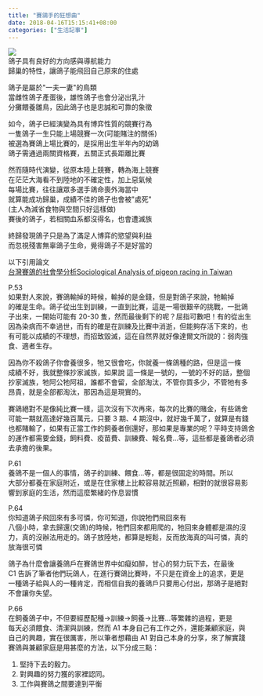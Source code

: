 ```yaml
---
title: "賽鴿手的狂想曲"
date: 2018-04-16T15:15:41+08:00
categories: ["生活記事"]
---
```

  
![](https://farm1.staticflickr.com/784/41473126761_40ee4944f1.jpg)  
鴿子具有良好的方向感與導航能力  
歸巢的特性，讓鴿子能飛回自己原來的住處  
<!--more-->  

鴿子是屬於"一夫一妻"的鳥類  
當雌性鴿子產蛋後，雄性鴿子也會分泌出乳汁  
分攤餵養雛鳥，因此鴿子也是忠誠和可靠的象徵  
  
如今，鴿子已經演變為具有博弈性質的競賽行為  
一隻鴿子一生只能上場競賽一次(可能賭注的關係)  
被選為賽鴿上場比賽的，是採用出生半年內的幼鴿  
鴿子需通過兩關資格賽，五關正式長距離比賽  
  
然而隨時代演變，從原本陸上競賽，轉為海上競賽  
在茫茫大海看不到陸地的不確定性，加上惡氣候  
每場比賽，往往讓眾多選手鴿命喪外海當中  
就算能成功歸巢，成績不佳的鴿子也會被"處死"  
(主人為減省食物與空間只好這樣做)  
賽後的鴿子，若相關血系都沒得名，也會遭滅族  
  
終歸發現鴿子只是為了滿足人博弈的慾望與利益  
而忽視殘害無辜鴿子生命，覺得鴿子不是好當的  
  
以下引用論文  
[台灣賽鴿的社會學分析Sociological Analysis of pigeon racing in Taiwan](https://ndltd.ncl.edu.tw/cgi-bin/gs32/gsweb.cgi?o=dnclcdr&s=id=%22101NHU05665001%22.&searchmode=basic&extralimit=asc=%22%E5%8D%97%E8%8F%AF%E5%A4%A7%E5%AD%B8%22&extralimitunit=%E5%8D%97%E8%8F%AF%E5%A4%A7%E5%AD%B8)

P.53    
如果對人來說，賽鴿輸掉的時候，輸掉的是金錢，但是對鴿子來說，牠輸掉  
的確是生命。鴿子從出生到訓練，一直到比賽，這是一場很艱辛的挑戰，一批鴿  
子出來，一開始可能有 20-30 隻，然而最後剩下的呢？屈指可數吧！有的從出生  
因為染病而不幸過世，而有的確是在訓練及比賽中消逝，但能夠存活下來的，也  
有可能以成績的不理想，而招致毀滅，這在自然界就好像達爾文所說的：弱肉強  
食、適者生存。  
  
因為你不殺鴿子你會養很多，牠又很會吃，你就養一條鴿種的路，但是這一條  
成績不好，我就整條抄家滅族，如果說 這一條是一號的，一號的不好的話，整個  
抄家滅族，牠阿公牠阿祖，誰都不會留，全部淘汰，不管你買多少，不管牠有多  
昂貴，就是全部都淘汰，那因為這是現實的。  
  
賽鴿絕對不是像純比賽一樣，這次沒有下次再來，每次的比賽的賭金，有些鴿舍  
可能一期就高達好幾百萬元，只要 3 期、4 期沒中，就好幾千萬了，就算是有錢  
也都賭輸了，如果有正當工作的飼養者倒還好，那如果是專業的呢？平時支持鴿舍  
的運作都需要金錢，飼料費、疫苗費、訓練費、報名費…等，這些都是養鴿者必須  
去承擔的後果。  
  
P.61  
養鴿不是一個人的事情，鴿子的訓練、餵食…等，都是很固定的時間。所以  
大部分都養在家庭附近，或是在住家樓上比較容易就近照顧，相對的就很容易影  
響到家庭的生活，然而這麼繁緒的作息習慣  
  
P.64  
你知道鴿子飛回來有多可憐，你可知道，你說牠們飛回來有  
八個小時，拿去歸還(交鴿)的時候，牠們回來都用爬的，牠回來身體都是濕的沒  
力，真的沒辦法用走的。鴿子放陸地，都算是輕鬆，反而放海真的叫可憐，真的  
放海很可憐  
  
鴿子為什麼會讓養鴿戶在賽鴿世界中如癡如醉，甘心的努力玩下去，在最後  
C1 告訴了筆者他們玩鴿人，在進行賽鴿比賽時，不只是在資金上的追求，更是  
一種鴿子給與人的一種肯定，而相信自我的養鴿戶只要用心付出，那鴿子是絕對  
不會讓你失望。  
  
P.66  
在飼養鴿子中，不但要經歷配種→訓練→飼養→比賽…等繁雜的過程，更是  
每天必須餵食、清潔與訓練，然而 A1 本身自己有工作之外，還能兼顧家庭，與  
自己的興趣，實在很厲害，所以筆者想藉由 A1 對自己本身的分享，來了解實踐  
賽鴿與兼顧家庭是用甚麼的方法，以下分成三點：  
1. 堅持下去的毅力。  
2. 對興趣的努力獲的家裡認同。  
3. 工作與賽鴿之間要達到平衡